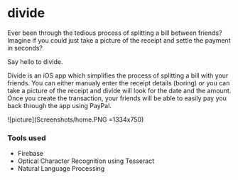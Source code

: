 # divide
Ever been through the tedious process of splitting a bill between friends? Imagine if you could just take a picture of the receipt and settle the payment in seconds? 

Say hello to divide.

Divide is an iOS app which simplifies the process of splitting a bill with your friends. You can either manualy enter the receipt details (boring) or you can take a picture of the receipt and divide will look for the date and the amount. Once you create the transaction, your friends will be able to easily pay you back through the app using PayPal.

![picture](Screenshots/home.PNG =1334x750)

### Tools used
- Firebase
- Optical Character Recognition using Tesseract
- Natural Language Processing
